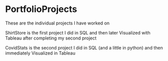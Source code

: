 # PortfolioProjects

These are the individual projects I have worked on 

ShirtStore is the first project I did in SQL and then later Visualized with Tableau after completing my second project

CovidStats is the second project I did in SQL (and a little in python) and then immediately Visualized in Tableau
